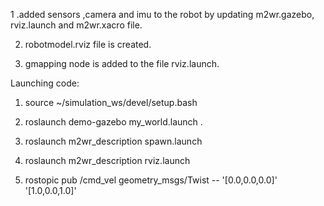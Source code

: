 1 .added sensors ,camera and imu to the robot by updating m2wr.gazebo, rviz.launch and m2wr.xacro file.

2.  robotmodel.rviz file is created.

3. gmapping node is added to the file rviz.launch.

Launching code: 

1. source ~/simulation_ws/devel/setup.bash

2. roslaunch demo-gazebo my_world.launch .
 
3. roslaunch m2wr_description spawn.launch 

4. roslaunch m2wr_description rviz.launch

4. rostopic pub /cmd_vel geometry_msgs/Twist -- '[0.0,0.0,0.0]' '[1.0,0.0,1.0]'
